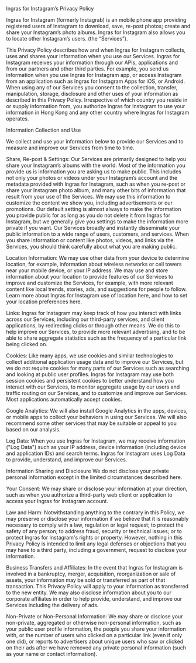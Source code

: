 Ingras for Instagram’s Privacy Policy

Ingras for Instagram (formerly Instagrab) is an mobile phone app providing registered users of Instagram to download, save, re-post photos; create and share your Instagram’s photo albums. Ingras for Instagram also allows you to locate other Instagram’s users. (the “Services”).

This Privacy Policy describes how and when Ingras for Instagram collects, uses and shares your information when you use our Services. Ingras for Instagram receives your information through our APIs, applications and from our partners and other third parties. For example, you send us information when you use Ingras for Instagram app, or access Instagram from an application such as Ingras for Instagram Apps for iOS, or Android. When using any of our Services you consent to the collection, transfer, manipulation, storage, disclosure and other uses of your information as described in this Privacy Policy. Irrespective of which country you reside in or supply information from, you authorize Ingras for Instagram to use your information in Hong Kong and any other country where Ingras for Instagram operates.



Information Collection and Use

We collect and use your information below to provide our Services and to measure and improve our Services from time to time.

Share, Re-post & Settings: Our Services are primarily designed to help you share your Instagram’s albums with the world. Most of the information you provide us is information you are asking us to make public. This includes not only your photos or videos under your Instagram’s account and the metadata provided with Ingras for Instagram, such as when you re-post or share your Instagram photo album, and many other bits of information that result from your use of the Services. We may use this information to customize the content we show you, including advertisements or our promotions. Our default setting is almost always to make the information you provide public for as long as you do not delete it from Ingras for Instagram, but we generally give you settings to make the information more private if you want. Our Services broadly and instantly disseminate your public information to a wide range of users, customers, and services. When you share information or content like photos, videos, and links via the Services, you should think carefully about what you are making public.

Location Information: We may use other data from your device to determine location, for example, information about wireless networks or cell towers near your mobile device, or your IP address. We may use and store information about your location to provide features of our Services to improve and customize the Services, for example, with more relevant content like local trends, stories, ads, and suggestions for people to follow. Learn more about Ingras for Instagram use of location here, and how to set your location preferences here.

Links: Ingras for Instagram may keep track of how you interact with links across our Services, including our third-party services, and client applications, by redirecting clicks or through other means. We do this to help improve our Services, to provide more relevant advertising, and to be able to share aggregate statistics such as the frequency of a particular link being clicked on.

Cookies: Like many apps, we use cookies and similar technologies to collect additional application usage data and to improve our Services, but we do not require cookies for many parts of our Services such as searching and looking at public user profiles. Ingras for Instagram may use both session cookies and persistent cookies to better understand how you interact with our Services, to monitor aggregate usage by our users and traffic routing on our Services, and to customize and improve our Services. Most applications automatically accept cookies.

Google Analytics: We will also install Google Analytics in the apps, devices, or mobile apps to collect your behaviors in using our Services. We will also recommend some other services that may be suitable or appeal to you based on our analysis.

Log Data: When you use Ingras for Instagram, we may receive information ("Log Data") such as your IP address, device information (including device and application IDs) and search terms. Ingras for Instagram uses Log Data to provide, understand, and improve our Services.

Information Sharing and Disclosure
We do not disclose your private personal information except in the limited circumstances described here.

Your Consent: We may share or disclose your information at your direction, such as when you authorize a third-party web client or application to access your Ingras for Instagram account.

Law and Harm: Notwithstanding anything to the contrary in this Policy, we may preserve or disclose your information if we believe that it is reasonably necessary to comply with a law, regulation or legal request; to protect the safety of any person; to address fraud, security or technical issues; or to protect Ingras for Instagram's rights or property. However, nothing in this Privacy Policy is intended to limit any legal defenses or objections that you may have to a third party, including a government, request to disclose your information.

Business Transfers and Affiliates: In the event that Ingras for Instagram is involved in a bankruptcy, merger, acquisition, reorganization or sale of assets, your information may be sold or transferred as part of that transaction. This Privacy Policy will apply to your information as transferred to the new entity. We may also disclose information about you to our corporate affiliates in order to help provide, understand, and improve our Services including the delivery of ads.

Non-Private or Non-Personal Information: We may share or disclose your non-private, aggregated or otherwise non-personal information, such as your public user profile information, the people you share your information with, or the number of users who clicked on a particular link (even if only one did), or reports to advertisers about unique users who saw or clicked on their ads after we have removed any private personal information (such as your name or contact information).
